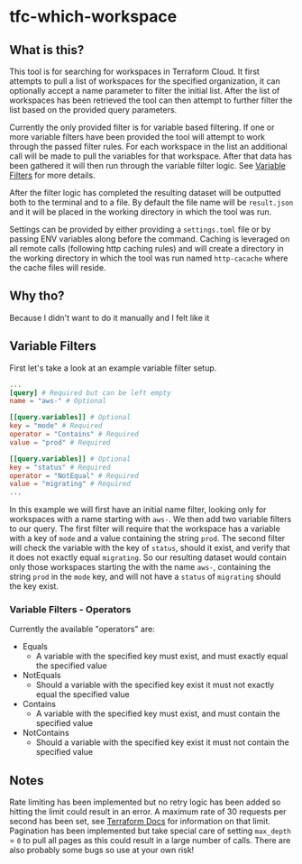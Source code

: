 # tfc-which-workspace

## What is this?

This tool is for searching for workspaces in Terraform Cloud. It first attempts to pull a list of workspaces for the specified organization, it can optionally accept a name parameter to filter the initial list. After the list of workspaces has been retrieved the tool can then attempt to further filter the list based on the provided query parameters.

Currently the only provided filter is for variable based filtering. If one or more variable filters have been provided the tool will attempt to work through the passed filter rules. For each workspace in the list an additional call will be made to pull the variables for that workspace. After that data has been gathered it will then run through the variable filter logic. See [Variable Filters](#variable-filters) for more details.

After the filter logic has completed the resulting dataset will be outputted both to the terminal and to a file. By default the file name will be `result.json` and it will be placed in the working directory in which the tool was run.

Settings can be provided by either providing a `settings.toml` file or by passing ENV variables along before the command. Caching is leveraged on all remote calls (following http caching rules) and will create a directory in the working directory in which the tool was run named `http-cacache` where the cache files will reside.

## Why tho?

Because I didn't want to do it manually and I felt like it

## Variable Filters

First let's take a look at an example variable filter setup.

```toml
...
[query] # Required but can be left empty
name = "aws-" # Optional

[[query.variables]] # Optional
key = "mode" # Required
operator = "Contains" # Required
value = "prod" # Required

[[query.variables]] # Optional
key = "status" # Required
operator = "NotEqual" # Required
value = "migrating" # Required
...
```

In this example we will first have an initial name filter, looking only for workspaces with a name starting with `aws-`. We then add two variable filters to our query. The first filter will require that the workspace has a variable with a key of `mode` and a value containing the string `prod`. The second filter will check the variable with the key of `status`, should it exist, and verify that it does not exactly equal `migrating`. So our resulting dataset would contain only those workspaces starting the with the name `aws-`, containing the string `prod` in the `mode` key, and will not have a `status` of `migrating` should the key exist.

### Variable Filters - Operators

Currently the available "operators" are:

- Equals
  - A variable with the specified key must exist, and must exactly equal the specified value
- NotEquals
  - Should a variable with the specified key exist it must not exactly equal the specified value
- Contains
  - A variable with the specified key must exist, and must contain the specified value
- NotContains
  - Should a variable with the specified key exist it must not contain the specified value
  
## Notes

Rate limiting has been implemented but no retry logic has been added so hitting the limit could result in an error. A maximum rate of 30 requests per second has been set, see [Terraform Docs](https://www.terraform.io/cloud-docs/api-docs#rate-limiting) for information on that limit. Pagination has been implemented but take special care of setting `max_depth` = `0` to pull all pages as this could result in a large number of calls. There are also probably some bugs so use at your own risk!
